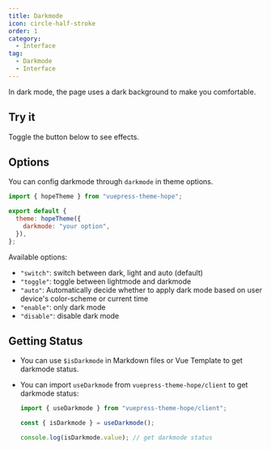 ```yaml
---
title: Darkmode
icon: circle-half-stroke
order: 1
category:
  - Interface
tag:
  - Darkmode
  - Interface
---
```


In dark mode, the page uses a dark background to make you comfortable.

<!-- more -->

## Try it

Toggle the button below to see effects.

<AppearanceSwitch />

## Options

You can config darkmode through `darkmode` in theme options.

```js {5} title=".vuepress/config.js"
import { hopeTheme } from "vuepress-theme-hope";

export default {
  theme: hopeTheme({
    darkmode: "your option",
  }),
};
```

Available options:

- `"switch"`: switch between dark, light and auto (default)
- `"toggle"`: toggle between lightmode and darkmode
- `"auto"`: Automatically decide whether to apply dark mode based on user device's color-scheme or current time
- `"enable"`: only dark mode
- `"disable"`: disable dark mode

## Getting Status

- You can use `$isDarkmode` in Markdown files or Vue Template to get darkmode status.
- You can import `useDarkmode` from `vuepress-theme-hope/client` to get darkmode status:

  ```ts
  import { useDarkmode } from "vuepress-theme-hope/client";

  const { isDarkmode } = useDarkmode();

  console.log(isDarkmode.value); // get darkmode status
  ```

<script setup lang="ts">
import AppearanceSwitch from "@theme-hope/modules/outlook/components/AppearanceSwitch"
</script>
